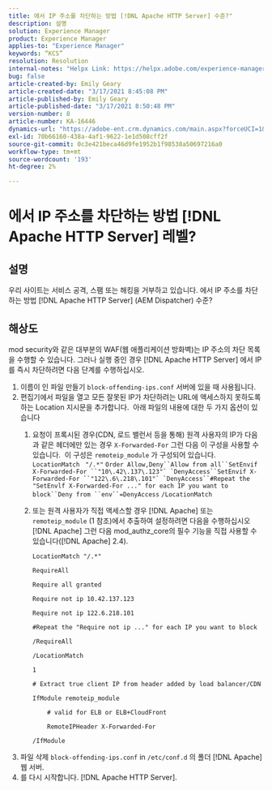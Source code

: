 ```yaml
---
title: 에서 IP 주소를 차단하는 방법 [!DNL Apache HTTP Server] 수준?"
description: 설명
solution: Experience Manager
product: Experience Manager
applies-to: "Experience Manager"
keywords: “KCS”
resolution: Resolution
internal-notes: "Helpx Link: https://helpx.adobe.com/experience-manager/kb/block-ips-apache-http-server.html#remoteip_module"
bug: false
article-created-by: Emily Geary
article-created-date: "3/17/2021 8:45:08 PM"
article-published-by: Emily Geary
article-published-date: "3/17/2021 8:50:48 PM"
version-number: 8
article-number: KA-16446
dynamics-url: "https://adobe-ent.crm.dynamics.com/main.aspx?forceUCI=1&pagetype=entityrecord&etn=knowledgearticle&id=ad7893a3-6187-eb11-a812-000d3a593216"
exl-id: 70b66160-438a-4af1-9622-1e1d508cff2f
source-git-commit: 0c3e421beca46d9fe1952b1f98538a50697216a0
workflow-type: tm+mt
source-wordcount: '193'
ht-degree: 2%

---
```


# 에서 IP 주소를 차단하는 방법 [!DNL Apache HTTP Server] 레벨?

## 설명


우리 사이트는 서비스 공격, 스팸 또는 해킹을 거부하고 있습니다. 에서 IP 주소를 차단하는 방법 [!DNL Apache HTTP Server] (AEM Dispatcher) 수준?


## 해상도


mod security와 같은 대부분의 WAF(웹 애플리케이션 방화벽)는 IP 주소의 차단 목록을 수행할 수 있습니다. 그러나 실행 중인 경우 [!DNL Apache HTTP Server] 에서 IP를 즉시 차단하려면 다음 단계를 수행하십시오.

1. 이름이 인 파일 만들기 `block-offending-ips.conf` 서버에 있을 때 사용됩니다.
2. 편집기에서 파일을 열고 모든 잘못된 IP가 차단하려는 URL에 액세스하지 못하도록 하는 Location 지시문을 추가합니다.  아래 파일의 내용에 대한 두 가지 옵션이 있습니다
   1. 요청이 프록시된 경우(CDN, 로드 밸런서 등을 통해) 원격 사용자의 IP가 다음과 같은 헤더에만 있는 경우 `X-Forwarded-For` 그런 다음 이 구성을 사용할 수 있습니다.  이 구성은 `remoteip_module` 가 구성되어 있습니다.  `LocationMatch ` `"/.*"` ```Order Allow,Deny``Allow from all``SetEnvif X-Forwarded-For ``"10\.42\.137\.123"` `DenyAccess``SetEnvif X-Forwarded-For ``"122\.6\.218\.101"` `DenyAccess``#Repeat the "SetEnvlf X-Forwarded-For ..." for each IP you want to block``Deny from ``env``=DenyAccess``` `/LocationMatch`
   2. 또는 원격 사용자가 직접 액세스할 경우 [!DNL Apache] 또는 `remoteip_module` (1 참조)에서 추출하여 설정하려면 다음을 수행하십시오 [!DNL Apache] 그런 다음 mod_authz_core의 필수 기능을 직접 사용할 수 있습니다([!DNL Apache] 2.4).


      `LocationMatch "/.*"`


      `RequireAll`


      `Require all granted`


      `Require not ip 10.42.137.123`


      `Require not ip 122.6.218.101`


      `#Repeat the "Require not ip ..." for each IP you want to block`


      `/RequireAll`


      `/LocationMatch`


      `1`


      `# Extract true client IP from header added by load balancer/CDN`


      `IfModule remoteip_module`


      `    # valid for ELB or ELB+CloudFront`


      `    RemoteIPHeader X-Forwarded-For`


      `/IfModule`
3. 파일 삭제 `block-offending-ips.conf` in `/etc/conf.d` 의 폴더 [!DNL Apache] 웹 서버.
4. 를 다시 시작합니다. [!DNL Apache HTTP Server].
